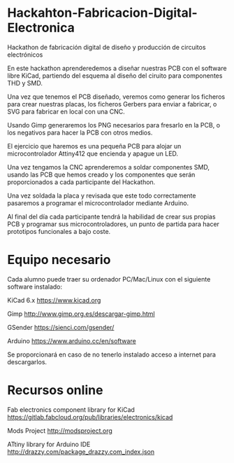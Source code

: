 # Hackahton-Fabricacion-Digital-Electronica

Hackathon de fabricación digital de diseño y producción de circuitos electrónicos

En este hackathon aprenderedemos a diseñar nuestras PCB con el software libre KiCad, partiendo del esquema al diseño del ciruito para componentes THD y SMD.

Una vez que tenemos el PCB diseñado, veremos como generar los ficheros para crear nuestras placas, los ficheros Gerbers para enviar a fabricar, o SVG para fabricar en local con una CNC.

Usando Gimp generaremos los PNG necesarios para fresarlo en la PCB, o los negativos para hacer la PCB con otros medios.

El ejercicio que haremos es una pequeña PCB para alojar un microcontrolador Attiny412 que encienda y apague un LED.

Una vez tengamos la CNC aprenderemos a soldar componentes SMD, usando las PCB que hemos creado y los componentes que serán proporcionados a cada participante del Hackathon.

Una vez soldada la placa y revisada que este todo correctamente pasaremos a programar el microcontrolador mediante Arduino.

Al final del día cada participante tendrá la habilidad de crear sus propias PCB y programar sus microcontroladores, un punto de partida para hacer prototipos funcionales a bajo coste.

# Equipo necesario

Cada alumno puede traer su ordenador PC/Mac/Linux con el siguiente software instalado:

KiCad 6.x https://www.kicad.org

Gimp http://www.gimp.org.es/descargar-gimp.html

GSender https://sienci.com/gsender/

Arduino https://www.arduino.cc/en/software

Se proporcionará en caso de no tenerlo instalado acceso a internet para descargarlos.

# Recursos online

Fab electronics component library for KiCad https://gitlab.fabcloud.org/pub/libraries/electronics/kicad

Mods Project http://modsproject.org

ATtiny library for Arduino IDE http://drazzy.com/package_drazzy.com_index.json

